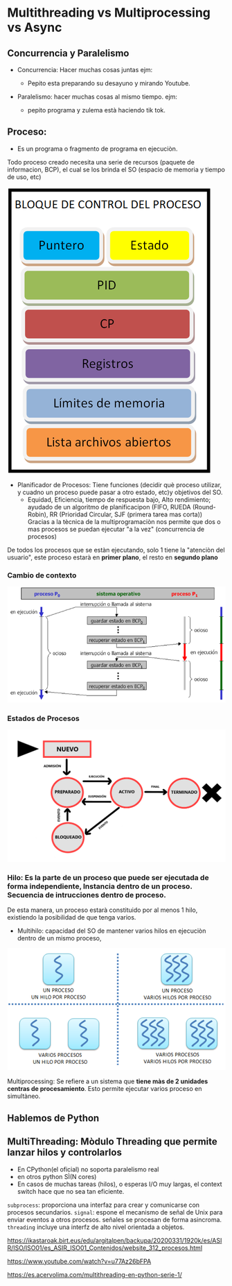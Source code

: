 # Multithreading vs Multiprocessing vs Async

## Concurrencia y Paralelismo
- Concurrencia: Hacer muchas cosas juntas ejm: 
    + Pepito esta preparando su desayuno y mirando Youtube.

- Paralelismo: hacer muchas cosas al mismo tiempo. ejm: 
    + pepito programa y zulema està haciendo tik tok.

## Proceso: 
+ Es un programa o fragmento de programa en ejecuciòn.

Todo proceso creado necesita una serie de recursos (paquete de informacion, BCP), el cual se los brinda el SO (espacio de memoria y tiempo de uso, etc)

![](/images/bloqueControl.png)

- Planificador de Procesos: Tiene funciones (decidir què proceso utilizar, y cuadno un proceso puede pasar a otro estado, etc)y objetivos del SO.
    * Equidad, Eficiencia, tiempo de respuesta bajo, Alto rendimiento; ayudado de un algoritmo de planificacipon (FIFO, RUEDA (Round-Robin), RR (Prioridad Circular, SJF (primera tarea mas corta))
Gracias a la tècnica de la multiprogramaciòn nos permite que dos o mas procesos se puedan ejecutar "a la vez" (concurrencia de procesos)

De todos los procesos que se estàn ejecutando, solo 1 tiene la "atenciòn del usuario", este proceso estarà en __primer plano__, el resto en __segundo plano__

### Cambio de contexto
![](/images/ASIR_ISO01_CONT_R11_cambiocontexto.png)

### Estados de Procesos

![](/images/precesosEstados.png)


### Hilo:  Es la parte de un proceso que puede ser ejecutada de forma independiente, Instancia dentro de un proceso. Secuencia de intrucciones dentro de proceso.

De esta manera, un proceso estarà constituido por al menos 1 hilo, existiendo la posibilidad de que tenga varios.

+ Multihilo: capacidad del SO de mantener varios hilos en ejecuciòn dentro de un mismo proceso, 


![](/images/hilos.png)


Multiprocessing: Se refiere a un sistema que __tiene màs de 2 unidades centras de procesamiento__. Esto permite ejecutar varios proceso en simultàneo.


## Hablemos de Python

## MultiThreading: Mòdulo Threading que permite lanzar hilos y controlarlos
+ En CPython(el oficial) no soporta paralelismo real
+ en otros python SÌ(N cores)
+ En casos de muchas tareas (hilos), o esperas I/O muy largas, el context switch hace que no sea tan eficiente.

`subprocess`: proporciona una interfaz para crear y comunicarse con procesos secundarios. 
`signal`: espone el mecanismo de señal de Unix para enviar eventos a otros procesos. señales se procesan de forma asincroma.
`threading` incluye una interfz de alto nivel orientada a objetos.

https://ikastaroak.birt.eus/edu/argitalpen/backupa/20200331/1920k/es/ASIR/ISO/ISO01/es_ASIR_ISO01_Contenidos/website_312_procesos.html

https://www.youtube.com/watch?v=u77Az26bFPA

https://es.acervolima.com/multithreading-en-python-serie-1/


